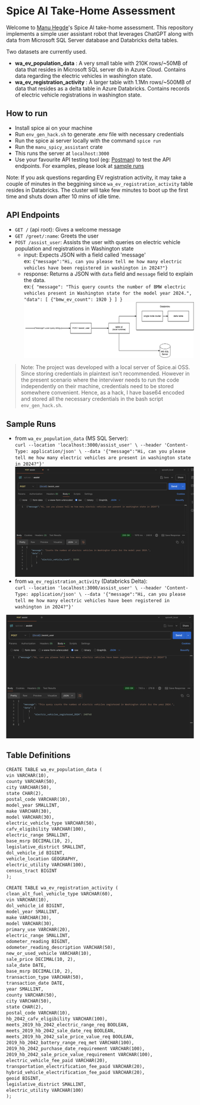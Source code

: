 # Spice AI Take-Home Assessment

Welcome to [Manu Hegde](github.com/manuhg)'s Spice AI take-home assessment. This repository implements a simple user assistant robot that leverages ChatGPT along with data from Microsoft SQL Server database and Databricks delta tables.

Two datasets are currently used. 
- **wa_ev_population_data** : A very small table with 210K rows/~50MB of data that resides in Microsoft SQL server db in Azure Cloud. Contains data regarding the electric vehicles in washington state.
- **wa_ev_registration_activity** : A larger table with 1.1Mn rows/~500MB of data that resides as a delta table in Azure Databricks. Contains records of electric vehicle registrations in washington state.


## How to run
- Install spice ai on your machine
- Run `env_gen_hack.sh` to generate .env file with necessary credentials
- Run the spice ai server locally with the command `spice run`
- Run the `manu_spicy_assistant` crate
- This runs the server at `localhost:3000`
- Use your favourite API testing tool (eg: [Postman](https://www.postman.com/)) to test the API endpoints. For examples, please look at [sample runs](#sample-runs)  
  
Note: If you ask questions regarding EV registration activity, it may take a couple of minutes in the beggining since `wa_ev_registration_activity` table resides in Databricks. The cluster will take few minutes to boot up the first time and shuts down after 10 mins of idle time.
## API Endpoints
- `GET /` (api root): Gives a welcome message 
- `GET /greet/:name`: Greets the user
- `POST /assist_user`: Assists the user with queries on electric vehicle population and registrations in Washington state
  - input: Expects JSON with a field called 'message'  
        ex: `{"message":"Hi, can you please tell me how many electric vehicles have been registered in washington in 2024?"}`
  - response: Returns a JSON with `data` field and `message` field to explain the data.   
        ex:`{ "message": "This query counts the number of BMW electric vehicles present in Washington state for the model year 2024.",  
              "data": [ {"bmw_ev_count": 1920 } ]
             }`  
![assist user api workflow](./docs/images/spiceai-take-home-assignment-diag.png)
> Note: The project was developed with a local server of Spice.ai OSS. Since storing credentials in plaintext isn't recommended. However in the present scenario where the interviwer needs to run the code independently on their machine, credentials need to be stored somewhere convenient. Hence, as a hack, I have base64 encoded and stored all the necessary credentials in the bash script  `env_gen_hack.sh`.

## Sample Runs
- from `wa_ev_population_data` (MS SQL Server):  
  `curl --location 'localhost:3000/assist_user' \
  --header 'Content-Type: application/json' \
  --data '{"message":"Hi, can you please tell me how many electric vehicles are present in washington state in 2024?"}'`
  ![Sample Run: EV Population in WA](./docs/images/ev_population_sample.png)
- from `wa_ev_registration_activity` (Databricks Delta):    
`curl --location 'localhost:3000/assist_user' \
--header 'Content-Type: application/json' \
--data '{"message":"Hi, can you please tell me how many electric vehicles have been registered in washington in 2024?"}'`

![Sample Run: EV Registrations in WA](./docs/images/ev_registrations_sample.png)


## Table Definitions
```
CREATE TABLE wa_ev_population_data (
vin VARCHAR(10),
county VARCHAR(50),
city VARCHAR(50),
state CHAR(2),
postal_code VARCHAR(10),
model_year SMALLINT,
make VARCHAR(30),
model VARCHAR(30),
electric_vehicle_type VARCHAR(50),
cafv_eligibility VARCHAR(100),
electric_range SMALLINT,
base_msrp DECIMAL(10, 2),
legislative_district SMALLINT,
dol_vehicle_id BIGINT,
vehicle_location GEOGRAPHY,
electric_utility VARCHAR(100),
census_tract BIGINT
);
```
```
CREATE TABLE wa_ev_registration_activity (
clean_alt_fuel_vehicle_type VARCHAR(60),
vin VARCHAR(10),
dol_vehicle_id BIGINT,
model_year SMALLINT,
make VARCHAR(30),
model VARCHAR(30),
primary_use VARCHAR(20),
electric_range SMALLINT,
odometer_reading BIGINT,
odometer_reading_description VARCHAR(50),
new_or_used_vehicle VARCHAR(10),
sale_price DECIMAL(10, 2),
sale_date DATE,
base_msrp DECIMAL(10, 2),
transaction_type VARCHAR(50),
transaction_date DATE,
year SMALLINT,
county VARCHAR(50),
city VARCHAR(50),
state CHAR(2),
postal_code VARCHAR(10),
hb_2042_cafv_eligibility VARCHAR(100),
meets_2019_hb_2042_electric_range_req BOOLEAN,
meets_2019_hb_2042_sale_date_req BOOLEAN,
meets_2019_hb_2042_sale_price_value_req BOOLEAN,
2019_hb_2042_battery_range_req_met VARCHAR(100),
2019_hb_2042_purchase_date_requirement VARCHAR(100),
2019_hb_2042_sale_price_value_requirement VARCHAR(100),
electric_vehicle_fee_paid VARCHAR(20),
transportation_electrification_fee_paid VARCHAR(20),
hybrid_vehicle_electrification_fee_paid VARCHAR(20),
geoid BIGINT,
legislative_district SMALLINT,
electric_utility VARCHAR(100)
);
```
